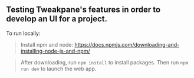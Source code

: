 ## Testing Tweakpane's features in order to develop an UI for a project.

To run locally:
> Install npm and node: https://docs.npmjs.com/downloading-and-installing-node-js-and-npm/

> After downloading, run ```npm install``` to install packages.
> Then run ```npm run dev``` to launch the web app.
